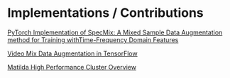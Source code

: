 # Implementations / Contributions

[PyTorch Implementation of SpecMix: A Mixed Sample Data Augmentation method for Training withTime-Frequency Domain Features](https://github.com/anas-r-dev/specmix-pytorch)

[Video Mix Data Augmentation in TensorFlow](https://github.com/anas-r-dev/video-mix-tensorflow)

[Matilda High Performance Cluster Overview](https://github.com/anas-r-dev/MATILDA-OU)
